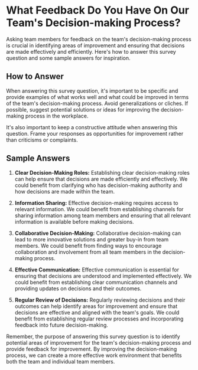 What Feedback Do You Have On Our Team's Decision-making Process?
=======================================================================================

Asking team members for feedback on the team's decision-making process is crucial in identifying areas of improvement and ensuring that decisions are made effectively and efficiently. Here's how to answer this survey question and some sample answers for inspiration.

How to Answer
-------------

When answering this survey question, it's important to be specific and provide examples of what works well and what could be improved in terms of the team's decision-making process. Avoid generalizations or cliches. If possible, suggest potential solutions or ideas for improving the decision-making process in the workplace.

It's also important to keep a constructive attitude when answering this question. Frame your responses as opportunities for improvement rather than criticisms or complaints.

Sample Answers
--------------

1. **Clear Decision-Making Roles:** Establishing clear decision-making roles can help ensure that decisions are made efficiently and effectively. We could benefit from clarifying who has decision-making authority and how decisions are made within the team.

2. **Information Sharing:** Effective decision-making requires access to relevant information. We could benefit from establishing channels for sharing information among team members and ensuring that all relevant information is available before making decisions.

3. **Collaborative Decision-Making:** Collaborative decision-making can lead to more innovative solutions and greater buy-in from team members. We could benefit from finding ways to encourage collaboration and involvement from all team members in the decision-making process.

4. **Effective Communication:** Effective communication is essential for ensuring that decisions are understood and implemented effectively. We could benefit from establishing clear communication channels and providing updates on decisions and their outcomes.

5. **Regular Review of Decisions:** Regularly reviewing decisions and their outcomes can help identify areas for improvement and ensure that decisions are effective and aligned with the team's goals. We could benefit from establishing regular review processes and incorporating feedback into future decision-making.

Remember, the purpose of answering this survey question is to identify potential areas of improvement for the team's decision-making process and provide feedback for improvement. By improving the decision-making process, we can create a more effective work environment that benefits both the team and individual team members.
